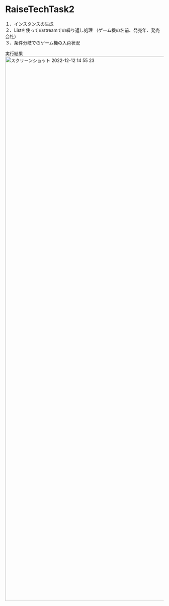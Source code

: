 # RaiseTechTask2
１、インスタンスの生成<br>
２、Listを使ってのstreamでの繰り返し処理
（ゲーム機の名前、発売年、発売会社）<br>
３、条件分岐でのゲーム機の入荷状況

実行結果
<img width="1728" alt="スクリーンショット 2022-12-12 14 55 23" src="https://user-images.githubusercontent.com/107293947/206971368-fa1ca83f-cb8a-4cdc-9ca8-8e7d59470939.png">

